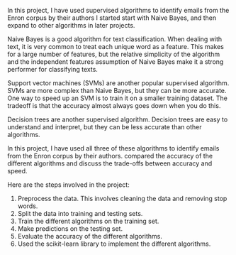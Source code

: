  In this project, I have used supervised algorithms to identify emails from the Enron corpus by their authors I started start with Naive Bayes, and then expand to other algorithms in later projects.

Naive Bayes is a good algorithm for text classification. When dealing with text, it is very common to treat each unique word as a feature. This makes for a large number of features, but the relative simplicity of the algorithm and the independent features assumption of Naive Bayes make it a strong performer for classifying texts.

Support vector machines (SVMs) are another popular supervised algorithm. SVMs are more complex than Naive Bayes, but they can be more accurate. One way to speed up an SVM is to train it on a smaller training dataset. The tradeoff is that the accuracy almost always goes down when you do this.

Decision trees are another supervised algorithm. Decision trees are easy to understand and interpret, but they can be less accurate than other algorithms.

In this project, I have used all three of these algorithms to identify emails from the Enron corpus by their authors. compared the accuracy of the different algorithms and discuss the trade-offs between accuracy and speed.

Here are the steps involved in the project:

1) Preprocess the data. This involves cleaning the data and removing stop words.
2) Split the data into training and testing sets.
3) Train the different algorithms on the training set.
4) Make predictions on the testing set.
5) Evaluate the accuracy of the different algorithms.
6) Used the scikit-learn library to implement the different algorithms.
